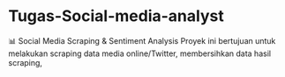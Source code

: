 # Tugas-Social-media-analyst

📊 Social Media Scraping & Sentiment Analysis
Proyek ini bertujuan untuk melakukan scraping data media online/Twitter, membersihkan data hasil scraping,
